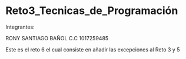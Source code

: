 # Reto3_Tecnicas_de_Programación

Integrantes: 

RONY SANTIAGO BAÑOL
C.C 1017259485

Este es el reto 6 el cual consiste en añadir las excepciones al Reto 3 y 5
